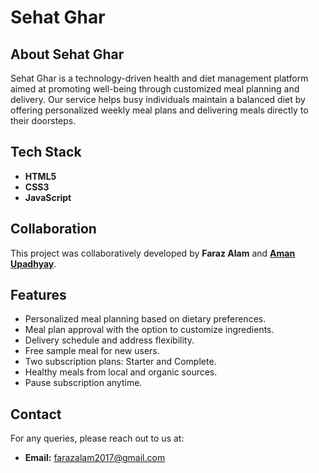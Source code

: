 # Sehat Ghar

## About Sehat Ghar

Sehat Ghar is a technology-driven health and diet management platform aimed at promoting well-being through customized meal planning and delivery. Our service helps busy individuals maintain a balanced diet by offering personalized weekly meal plans and delivering meals directly to their doorsteps.

## Tech Stack

- **HTML5**
- **CSS3**
- **JavaScript**

## Collaboration

This project was collaboratively developed by **Faraz Alam** and **[Aman Upadhyay](https://github.com/AmanxUpadhyay)**.

## Features

- Personalized meal planning based on dietary preferences.
- Meal plan approval with the option to customize ingredients.
- Delivery schedule and address flexibility.
- Free sample meal for new users.
- Two subscription plans: Starter and Complete.
- Healthy meals from local and organic sources.
- Pause subscription anytime.

## Contact

For any queries, please reach out to us at:

- **Email:** farazalam2017@gmail.com
